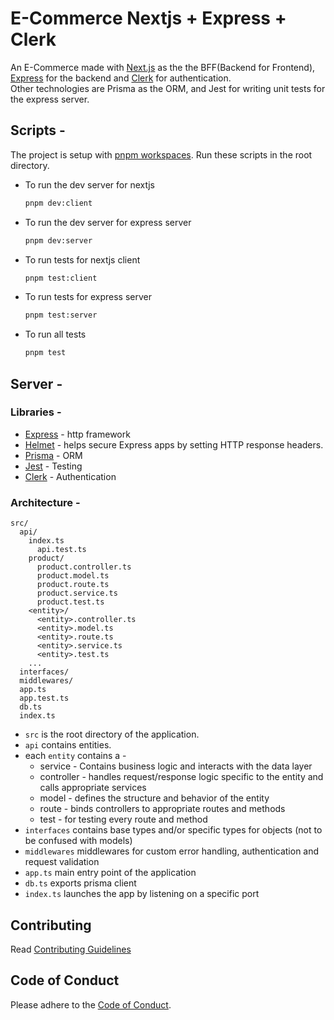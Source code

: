 # E-Commerce Nextjs + Express + Clerk

An E-Commerce made with [Next.js](https://nextjs.org/) as the the BFF(Backend for Frontend), [Express](https://expressjs.com/) for the backend and [Clerk](https://clerk.com/) for authentication.
<br>
Other technologies are Prisma as the ORM, and Jest for writing unit tests for the express server.

## Scripts -

The project is setup with [pnpm workspaces](https://pnpm.io/workspaces). Run these scripts in the root directory.

- To run the dev server for nextjs
  ```bash
  pnpm dev:client
  ```
- To run the dev server for express server
  ```bash
  pnpm dev:server
  ```
- To run tests for nextjs client
  ```bash
  pnpm test:client
  ```
- To run tests for express server
  ```bash
  pnpm test:server
  ```
- To run all tests
  ```bash
  pnpm test
  ```

## Server -

### Libraries -

- [Express](https://expressjs.com/) - http framework
- [Helmet](https://helmetjs.github.io/) - helps secure Express apps by setting HTTP response headers.
- [Prisma](https://www.prisma.io/) - ORM
- [Jest](https://jestjs.io/) - Testing
- [Clerk](https://clerk.com/) - Authentication

### Architecture -

```
src/
  api/
    index.ts
      api.test.ts
    product/
      product.controller.ts
      product.model.ts
      product.route.ts
      product.service.ts
      product.test.ts
    <entity>/
      <entity>.controller.ts
      <entity>.model.ts
      <entity>.route.ts
      <entity>.service.ts
      <entity>.test.ts
    ...
  interfaces/
  middlewares/
  app.ts
  app.test.ts
  db.ts
  index.ts
```

- `src` is the root directory of the application.
- `api` contains entities.
- each `entity` contains a -
  - service - Contains business logic and interacts with the data layer
  - controller - handles request/response logic specific to the entity and calls appropriate services
  - model - defines the structure and behavior of the entity
  - route - binds controllers to appropriate routes and methods
  - test - for testing every route and method
- `interfaces` contains base types and/or specific types for objects (not to be confused with models)
- `middlewares` middlewares for custom error handling, authentication and request validation
- `app.ts` main entry point of the application
- `db.ts` exports prisma client
- `index.ts` launches the app by listening on a specific port

## Contributing

Read [Contributing Guidelines](./docs/CONTRIBUTING.md)

## Code of Conduct

Please adhere to the [Code of Conduct](./CODE_OF_CONDUCT.md).
